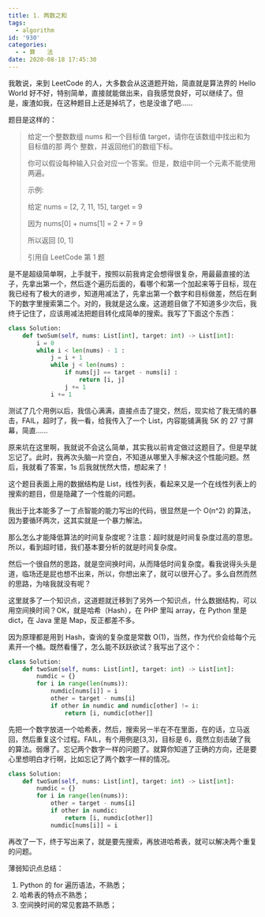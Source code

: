 ```yaml
---
title: 1. 两数之和
tags:
  - algorithm
id: '930'
categories:
  - - 算　　法
date: 2020-08-18 17:45:30
---
```


我敢说，来到 LeetCode 的人，大多数会从这道题开始，简直就是算法界的 Hello World 好不好，特别简单，直接就能做出来，自我感觉良好，可以继续了。但是，废渣如我，在这种题目上还是掉坑了，也是没谁了吧……
<!-- more -->
题目是这样的：

> 给定一个整数数组 nums 和一个目标值 target，请你在该数组中找出和为目标值的那 两个 整数，并返回他们的数组下标。
> 
> 你可以假设每种输入只会对应一个答案。但是，数组中同一个元素不能使用两遍。
> 
> 示例:
> 
> 给定 nums = [2, 7, 11, 15], target = 9
> 
> 因为 nums[0] + nums[1] = 2 + 7 = 9
> 
> 所以返回 [0, 1]
> 
> 引用自 LeetCode 第 1 题

是不是超级简单啊，上手就干，按照以前我肯定会想得很复杂，用最最直接的法子，先拿出第一个，然后逐个遍历后面的，看哪个和第一个加起来等于目标，现在我已经有了极大的进步，知道用减法了，先拿出第一个数字和目标做差，然后在剩下的数字里搜索第二个。对的，我就是这么废。这道题目做了不知道多少次后，我终于记住了，应该用减法把题目转化成简单的搜索。我写了下面这个东西：

```python
class Solution:
    def twoSum(self, nums: List[int], target: int) -> List[int]:
        i = 0
        while i < len(nums) - 1 :
            j = i + 1
            while j < len(nums) :
                if nums[j] == target - nums[i] :
                    return [i, j]
                j += 1
            i += 1
```

测试了几个用例以后，我信心满满，直接点击了提交，然后，现实给了我无情的暴击，FAIL，超时了，我一看，给我传入了一个 List，内容能铺满我 5K 的 27 寸屏幕，简直……

原来坑在这里啊，我就说不会这么简单，其实我以前肯定做过这题目了。但是早就忘记了。此时，我再次头脑一片空白，不知道从哪里入手解决这个性能问题。然后，我就看了答案，1s 后我就恍然大悟，想起来了！

这个题目表面上用的数据结构是 List，线性列表，看起来又是一个在线性列表上的搜索的题目，但是隐藏了一个性能的问题。

我出于比本能多了一丁点智能的能力写出的代码，很显然是一个 O(n^2) 的算法，因为要循环两次，这其实就是一个暴力解法。

那么怎么才能降低算法的时间复杂度呢？注意：超时就是时间复杂度过高的意思。所以，看到超时错，我们基本要分析的就是时间复杂度。

然后一个很自然的思路，就是空间换时间，从而降低时间复杂度。看我说得头头是道，临场还是屁也想不出来，所以，你想出来了，就可以很开心了。多么自然而然的思路，为啥我就没有呢？

这里就多了一个知识点，这道题就迁移到了另外一个知识点，什么数据结构，可以用空间换时间？OK，就是哈希（Hash），在 PHP 里叫 array，在 Python 里是 dict，在 Java 里是 Map，反正都差不多。

因为原理都是用到 Hash，查询的复杂度是常数 O(1)，当然，作为代价会给每个元素开一个桶。既然看懂了，怎么能不跃跃欲试？我写出了这个：

```python
class Solution:
    def twoSum(self, nums: List[int], target: int) -> List[int]:
        numdic = {}
        for i in range(len(nums)):
            numdic[nums[i]] = i
            other = target - nums[i]
            if other in numdic and numdic[other] != i:
                return [i, numdic[other]]

```

先把一个数字放进一个哈希表，然后，搜索另一半在不在里面，在的话，立马返回，然后重复这个过程。FAIL，有个用例是[3,3]，目标是 6，竟然立刻击破了我的算法。弱爆了。忘记两个数字一样的问题了。就算你知道了正确的方向，还是要心里想明白才行啊，比如忘记了两个数字一样的情况。

```python
class Solution:
    def twoSum(self, nums: List[int], target: int) -> List[int]:
        numdic = {}
        for i in range(len(nums)):
            other = target - nums[i]
            if other in numdic:
                return [i, numdic[other]]
            numdic[nums[i]] = i
```

再改了一下，终于写出来了，就是要先搜索，再放进哈希表，就可以解决两个重复的问题。

薄弱知识点总结：

1.  Python 的 for 遍历语法，不熟悉；
2.  哈希表的特点不熟悉；
3.  空间换时间的常见套路不熟悉；